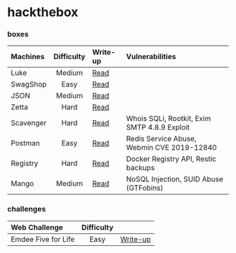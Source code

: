 # hackthebox

### boxes
| Machines | Difficulty | Write-up | Vulnerabilities |
| :--- | :---: | :--- | :-- |
| Luke | Medium | [Read](https://medium.com/@bigb0ss/htb-luke-write-up-77aa52320250) | |
| SwagShop | Easy | [Read](https://medium.com/@bigb0ss/htb-swagshop-write-up-50a560aa7a56?sk=8bc4c4a5bbf0707c158d1305f3e0143d) | |
| JSON | Medium | [Read](https://medium.com/@bigb0ss/htb-json-write-up-6f91f89bcbf1) | |
| Zetta | Hard | [Read](https://medium.com/@bigb0ss/htb-zetta-write-up-be2fff5e2305) | |
| Scavenger | Hard | [Read](https://medium.com/@bigb0ss/htb-scavenger-write-up-fee11d971774) | Whois SQLi, Rootkit, Exim SMTP 4.8.9 Exploit |
| Postman | Easy | [Read](https://medium.com/@bigb0ss/htb-postman-write-up-34bc4fe5daa) | Redis Service Abuse, Webmin CVE 2019-12840 |
| Registry | Hard | [Read](https://medium.com/@bigb0ss/htb-registry-write-up-b4255bd78712) | Docker Registry API, Restic backups |
| Mango | Medium | [Read](https://medium.com/@bigb0ss/htb-mango-write-up-52fdd7e67cc6) | NoSQL Injection, SUID Abuse (GTFobins) |

### challenges
| Web Challenge | Difficulty | |
| :--- | :---: | :--- |
| Emdee Five for Life | Easy | [Write-up](https://medium.com/@bigb0ss/htb-web-challenge-emdee-five-for-life-56cb0ddfd63f) |
